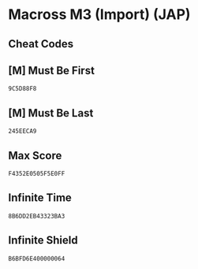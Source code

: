 # Macross M3 (Import) (JAP)

## Cheat Codes

## [M] Must Be First

```
9C5D88F8

```

## [M] Must Be Last

```
245EECA9

```

## Max Score

```
F4352E0505F5E0FF

```

## Infinite Time

```
8B6DD2EB43323BA3

```

## Infinite Shield

```
B6BFD6E400000064

```

